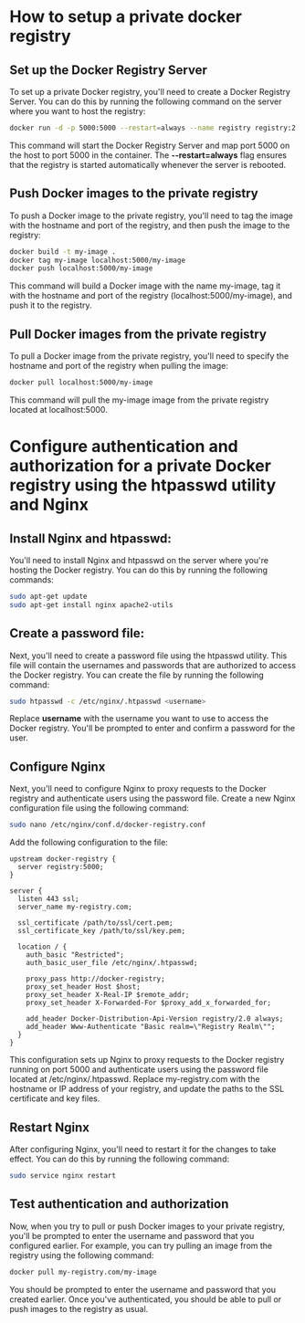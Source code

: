 # How to setup a private docker registry

## Set up the Docker Registry Server
To set up a private Docker registry, you'll need to create a Docker Registry Server. 
You can do this by running the following command on the server where you want to host the registry:
```bash
docker run -d -p 5000:5000 --restart=always --name registry registry:2
```
This command will start the Docker Registry Server and map port 5000 on the host to port 5000 in the container. 
The **--restart=always** flag ensures that the registry is started automatically whenever the server is rebooted.

## Push Docker images to the private registry
To push a Docker image to the private registry, you'll need to tag the image with the hostname and port of the registry, 
and then push the image to the registry:
```bash
docker build -t my-image .
docker tag my-image localhost:5000/my-image
docker push localhost:5000/my-image
```
This command will build a Docker image with the name my-image, tag it with the hostname and port of the registry (localhost:5000/my-image), 
and push it to the registry.

## Pull Docker images from the private registry
To pull a Docker image from the private registry, you'll need to specify the hostname and port of the registry when pulling the image:
```bash
docker pull localhost:5000/my-image
```
This command will pull the my-image image from the private registry located at localhost:5000.


# Configure authentication and authorization for a private Docker registry using the htpasswd utility and Nginx
## Install Nginx and htpasswd:
You'll need to install Nginx and htpasswd on the server where you're hosting the Docker registry. You can do this by running the following commands:
```bash
sudo apt-get update
sudo apt-get install nginx apache2-utils
```

## Create a password file:
Next, you'll need to create a password file using the htpasswd utility. 
This file will contain the usernames and passwords that are authorized to access the Docker registry. 
You can create the file by running the following command:
```bash
sudo htpasswd -c /etc/nginx/.htpasswd <username>
```

Replace **username** with the username you want to use to access the Docker registry. 
You'll be prompted to enter and confirm a password for the user.

## Configure Nginx

Next, you'll need to configure Nginx to proxy requests to the Docker registry and authenticate users using the password file. 
Create a new Nginx configuration file using the following command:
```bash
sudo nano /etc/nginx/conf.d/docker-registry.conf
```
Add the following configuration to the file:
```
upstream docker-registry {
  server registry:5000;
}

server {
  listen 443 ssl;
  server_name my-registry.com;

  ssl_certificate /path/to/ssl/cert.pem;
  ssl_certificate_key /path/to/ssl/key.pem;

  location / {
    auth_basic "Restricted";
    auth_basic_user_file /etc/nginx/.htpasswd;

    proxy_pass http://docker-registry;
    proxy_set_header Host $host;
    proxy_set_header X-Real-IP $remote_addr;
    proxy_set_header X-Forwarded-For $proxy_add_x_forwarded_for;

    add_header Docker-Distribution-Api-Version registry/2.0 always;
    add_header Www-Authenticate "Basic realm=\"Registry Realm\"";
  }
}
```
This configuration sets up Nginx to proxy requests to the Docker registry running on port 5000 and authenticate users 
using the password file located at /etc/nginx/.htpasswd. Replace my-registry.com with the hostname or IP address of your registry, 
and update the paths to the SSL certificate and key files.

## Restart Nginx
After configuring Nginx, you'll need to restart it for the changes to take effect. You can do this by running the following command:
```bash
sudo service nginx restart
```

## Test authentication and authorization
Now, when you try to pull or push Docker images to your private registry, 
you'll be prompted to enter the username and password that you configured earlier. 
For example, you can try pulling an image from the registry using the following command:

```bash
docker pull my-registry.com/my-image
```
You should be prompted to enter the username and password that you created earlier. 
Once you've authenticated, you should be able to pull or push images to the registry as usual.
